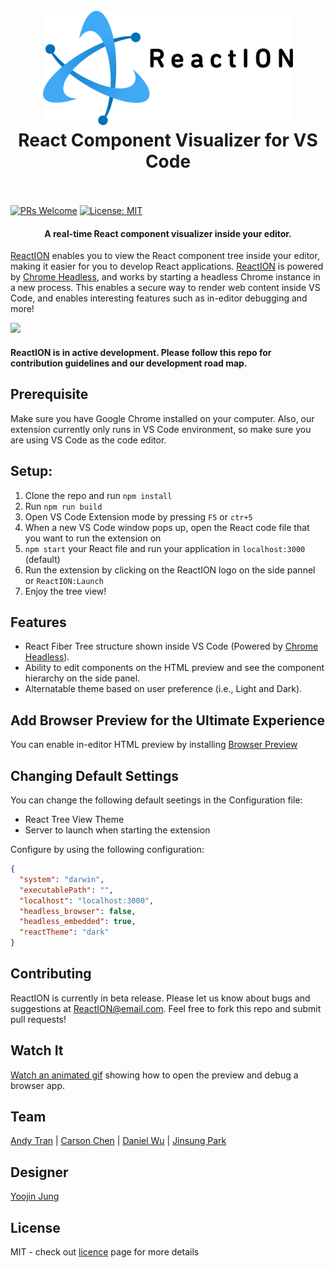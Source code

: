 <h1 align="center">
  <br>
    <img src="https://github.com/jsliapark/ReactION/blob/staging/resources/Text_2.png?raw=true" alt="logo" width="400">
  <br>
  React Component Visualizer for VS Code
  <br>
  <br>
</h1>

[![PRs Welcome](https://img.shields.io/badge/PRs-welcome-brightgreen.svg)](https://github.com/ReactION-js/ReactION/pulls) 
[![License: MIT](https://img.shields.io/badge/License-MIT-yellow.svg)](https://github.com/ReactION-js/ReactION/LICENSE)

<h4 align="center">A real-time React component visualizer inside your editor.</h4>

[ReactION](https://github.com/ReactION-js/ReactION/) enables you to view the React component tree inside your editor, making it easier for you to develop React applications. [ReactION](https://github.com/ReactION-js/ReactION/) is powered by [Chrome Headless](https://developers.google.com/web/updates/2017/04/headless-chrome), and works by starting a headless Chrome instance in a new process. This enables a secure way to render web content inside VS Code, and enables interesting features such as in-editor debugging and more!

![](resources/demo.gif)

#### ReactION is in active development. Please follow this repo for contribution guidelines and our development road map.

## Prerequisite
Make sure you have Google Chrome installed on your computer. Also, our extension currently only runs in VS Code environment, so make sure you are using VS Code as the code editor.

## Setup:
1. Clone the repo and run ```npm install```
2. Run ```npm run build ```
3. Open VS Code Extension mode by pressing ```F5``` or ```ctr+5```
4. When a new VS Code window pops up, open the React code file that you want to run the extension on
5. ```npm start``` your React file and run your application in ```localhost:3000``` (default) 
6. Run the extension by clicking on the ReactION logo on the side pannel or ```ReactION:Launch```
7. Enjoy the tree view!

## Features

- React Fiber Tree structure shown inside VS Code (Powered by [Chrome Headless](https://developers.google.com/web/updates/2017/04/headless-chrome)).
- Ability to edit components on the HTML preview and see the component hierarchy on the side panel.
- Alternatable theme based on user preference (i.e., Light and Dark).

## Add Browser Preview for the Ultimate Experience

You can enable in-editor HTML preview by installing [Browser Preview](https://marketplace.visualstudio.com/items?itemName=auchenberg.vscode-browser-preview)

## Changing Default Settings

You can change the following default seetings in the Configuration file:
- React Tree View Theme
- Server to launch when starting the extension

Configure by using the following configuration:

```json
{
  "system": "darwin",
  "executablePath": "",
  "localhost": "localhost:3000",
  "headless_browser": false,
  "headless_embedded": true,
  "reactTheme": "dark"
}
```

## Contributing 

ReactION is currently in beta release. Please let us know about bugs and suggestions at ReactION@email.com.  Feel free to fork this repo and submit pull requests! 

## Watch It

[Watch an animated gif](docs/DEBUGGING.md) showing how to open the preview and debug a browser app.

## Team
[Andy Tran](http://github.com/andyxtran) |
[Carson Chen](http://github.com/CarsonCYChen) |
[Daniel Wu](http://github.com/wdanni) |
[Jinsung Park](http://github.com/jsliapark) 

## Designer
[Yoojin Jung](https://github.com/jsliapark/ReactION/blob/staging/resources/Text_2.png)

## License
MIT - check out [licence](https://github.com/ReactION-js/ReactION/LICENSE) page for more details

